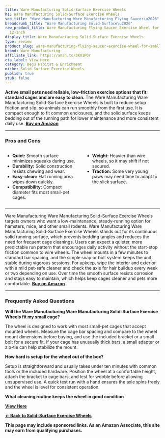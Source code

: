 ```yaml
---
title: Ware Manufacturing Solid-Surface Exercise Wheels
h1: Ware Manufacturing Solid-Surface Exercise Wheels
seo_title: "Ware Manufacturing Ware Manufacturing Flying Saucer\u2026"
breadcrumb_title: "Ware Manufacturing Solid-Surface\u2026"
raw_product_title: Ware Manufacturing Flying Saucer Exercise Wheel for Small Pets,
  12-Inch
display_title: Ware Manufacturing Solid-Surface Exercise Wheels
type: review
product_slug: ware-manufacturing-flying-saucer-exercise-wheel-for-small-pets-12-inch
brand: Ware Manufacturing
affiliate_link: https://amzn.to/3KX1POr
cta_label: View Here
category: Degu Habitat & Enrichment
niche: Solid-Surface Exercise Wheels
publish: true
stub: false
---
```


<div id="intro" class="full-width">
  <p><strong>Active small pets need reliable, low-friction exercise options that fit standard cages and are easy to clean.</strong> The Ware Manufacturing Ware Manufacturing Solid-Surface Exercise Wheels is built to reduce setup friction and slip, so animals can run smoothly from the first use. It is compact enough to fit common enclosures, and the solid surface keeps bedding out of the running path for lower maintenance and more consistent daily use. <a href="https://amzn.to/3KX1POr" rel="nofollow sponsored noopener" target="_blank"><strong>Buy on Amazon</strong></a></p>
</div>

<hr />
<h3 id="pros-cons">Pros and Cons</h3>
<div class="pc-grid" style="display:grid;grid-template-columns:1fr 1fr;gap:16px;">
  <ul>
    <li><strong>Quiet:</strong> Smooth surface minimizes squeaks during use.</li>
    <li><strong>Durability:</strong> Solid construction resists chewing and wear.</li>
    <li><strong>Easy-clean:</strong> Flat running area wipes down quickly.</li>
    <li><strong>Compatibility:</strong> Compact diameter fits most small-pet cages.</li>
  </ul>
  <ul>
    <li><strong>Weight:</strong> Heavier than wire wheels, so it may shift if not secured.</li>
    <li><strong>Traction:</strong> Some very young paws may need time to adapt to the slick surface.</li>
  </ul>
</div>
<hr />

<div class="full-width">
  <p>Ware Manufacturing Ware Manufacturing Solid-Surface Exercise Wheels targets owners who want a low-maintenance, steady-running option for hamsters, mice, and other small rodents. Ware Manufacturing Ware Manufacturing Solid-Surface Exercise Wheels stands out for its continuous solid running surface, which prevents bedding tangles and reduces the need for frequent cage cleanings. Users can expect a quieter, more predictable run pattern that encourages daily activity without the start-stop friction common to wire wheels. The wheel mounts in a few minutes to standard bar spacing, and the simple snap or bolt system keeps the unit stable during vigorous sessions. For upkeep, wipe the interior and exterior with a mild pet-safe cleaner and check the axle for hair buildup every week or two depending on use. Over time the smooth surface resists corrosion and stays easy to maintain, which helps keep cages cleaner and pets more comfortable. <a href="https://amzn.to/3KX1POr" rel="nofollow sponsored noopener" target="_blank"><strong>Buy on Amazon</strong></a></p>
</div>

<hr />
<h3 id="faqs">Frequently Asked Questions</h3>

<p><strong>Will the Ware Manufacturing Ware Manufacturing Solid-Surface Exercise Wheels fit my small cage?</strong></p>
<p>The wheel is designed to work with most small-pet cages that accept mounted wheels. Measure the cage bar spacing and compare to the wheel mount dimensions before buying, and use the included bracket or a small bolt for a secure fit. If your cage has unusually thick bars, a small adapter or zip-tie can help stabilize the mount.</p>

<p><strong>How hard is setup for the wheel out of the box?</strong></p>
<p>Setup is straightforward and usually takes under ten minutes with common tools or the included hardware. Position the wheel at a comfortable height, attach the bracket to cage bars, and test for wobble before allowing unsupervised use. A quick test run with a hand ensures the axle spins freely and the wheel is level for consistent operation.</p>

<p><strong>What cleaning routine keeps the wheel in good condition
<p><a class="btn" href="https://amzn.to/3KX1POr" target="_blank" rel="nofollow sponsored noopener">View Here</a></p>
<p><a href="/roundups/degu-habitat-enrichment/solid-surface-exercise-wheels/">← Back to Solid-Surface Exercise Wheels</a></p>
<aside class="disclosure">This page may include sponsored links. As an Amazon Associate, this site may earn from qualifying purchases.</aside>
